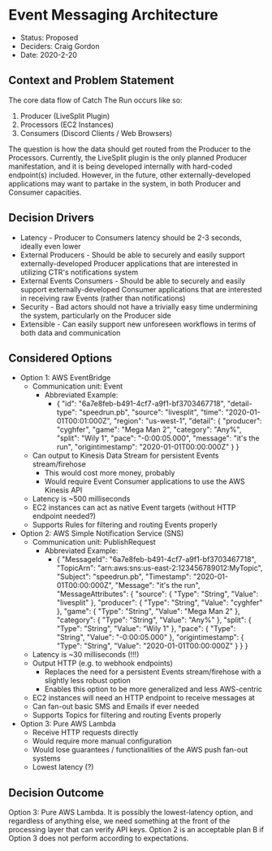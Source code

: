 # Event Messaging Architecture

* Status: Proposed  
* Deciders: Craig Gordon 
* Date: 2020-2-20

## Context and Problem Statement  
  
The core data flow of Catch The Run occurs like so:
1. Producer (LiveSplit Plugin)
2. Processors (EC2 Instances)
3. Consumers (Discord Clients / Web Browsers)

The question is how the data should get routed from the Producer to the Processors. Currently, the LiveSplit plugin is the only planned Producer manifestation, and it is being developed internally with hard-coded endpoint(s) included. However, in the future, other externally-developed applications may want to partake in the system, in both Producer and Consumer capacities.
  
## Decision Drivers  
  
* Latency - Producer to Consumers latency should be 2-3 seconds, ideally even lower
* External Producers - Should be able to securely and easily support externally-developed Producer applications that are interested in utilizing CTR's notifications system
* External Events Consumers - Should be able to securely and easily support externally-developed Consumer applications that are interested in receiving raw Events (rather than notifications)
* Security - Bad actors should not have a trivially easy time undermining the system, particularly on the Producer side
* Extensible - Can easily support new unforeseen workflows in terms of both data and communication
  
## Considered Options  
  
* Option 1: AWS EventBridge
	* Communication unit: Event
		* Abbreviated Example:
			* {
			   "id": "6a7e8feb-b491-4cf7-a9f1-bf3703467718",
			   "detail-type": "speedrun.pb",
			   "source": "livesplit",
			   "time": "2020-01-01T00:01:000Z",
			   "region": "us-west-1",
			   "detail":
			   { 
				   "producer": "cyghfer",
				   "game": "Mega Man 2",
				   "category": "Any%",
				   "split": "Wily 1",
				   "pace": "-0:00:05.000",
				   "message": "it's the run",
				   "origintimestamp": "2020-01-01T00:00:000Z"
			   }
		       }
	* Can output to Kinesis Data Stream for persistent Events stream/firehose
		* This would cost more money, probably
		* Would require Event Consumer applications to use the AWS Kinesis API
	* Latency is ~500 milliseconds
	* EC2 instances can act as native Event targets (without HTTP endpoint needed?)
	* Supports Rules for filtering and routing Events properly
* Option 2: AWS Simple Notification Service (SNS)
	* Communication unit: PublishRequest
		* Abbreviated Example:
			* {
			   "MessageId": "6a7e8feb-b491-4cf7-a9f1-bf3703467718",
			   "TopicArn": "arn:aws:sns:us-east-2:123456789012:MyTopic",
			   "Subject": "speedrun.pb",
			   "Timestamp": "2020-01-01T00:00:000Z",
			   "Message": "it's the run",
			   "MessageAttributes":
			   {
			      "source": { "Type": "String", "Value": "livesplit" },
			      "producer": { "Type": "String", "Value": "cyghfer" },
			      "game": { "Type": "String", "Value": "Mega Man 2" },
			      "category": { "Type": "String", "Value": "Any%" },
			      "split": { "Type": "String", "Value": "Wily 1" },
			      "pace": { "Type": "String", "Value": "-0:00:05.000" },
			      "origintimestamp": { "Type": "String", "Value": "2020-01-01T00:00:000Z" }
			   }
			   }
	* Latency is ~30 milliseconds (!!!)
	* Output HTTP (e.g. to webhook endpoints)
		* Replaces the need for a persistent Events stream/firehose with a slightly less robust option
		* Enables this option to be more generalized and less AWS-centric
	* EC2 instances will need an HTTP endpoint to receive messages at
	* Can fan-out basic SMS and Emails if ever needed
	* Supports Topics for filtering and routing Events properly
* Option 3: Pure AWS Lambda
	* Receive HTTP requests directly
	* Would require more manual configuration
	* Would lose guarantees / functionalities of the AWS push fan-out systems
	* Lowest latency (?)

## Decision Outcome

Option 3: Pure AWS Lambda. It is possibly the lowest-latency option, and regardless of anything else, we need something at the front of the processing layer that can verify API keys. Option 2 is an acceptable plan B if Option 3 does not perform according to expectations.
